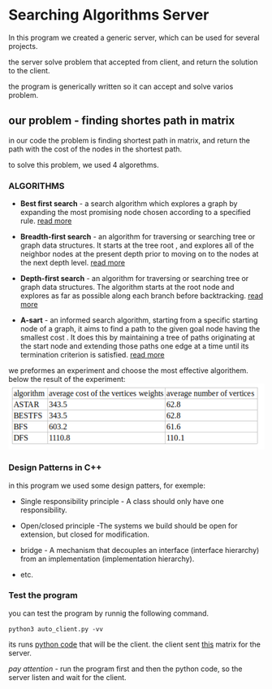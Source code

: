 # Searching Algorithms Server
In this program we created a generic server, which can be used for several projects.

the server solve problem that accepted from client, and return the solution to the client.

the program is generically written so it can accept and solve varios problem.

## our problem - finding shortes path in matrix

in our code the problem is finding shortest path in matrix, and return the path with the cost of the nodes in the shortest path.

to solve this problem, we used 4 algorethms.


### ALGORITHMS

* **Best first search** - a search algorithm which explores a graph by expanding the most promising node chosen according to a specified rule. 
[read more](https://en.wikipedia.org/wiki/Best-first_search) 

* **Breadth-first search** - an algorithm for traversing or searching tree or graph data structures. It starts at the tree root , and explores all of the neighbor nodes at the present depth prior to moving on to the nodes at the next depth level. [read more](https://en.wikipedia.org/wiki/Breadth-first_search)

* **Depth-first search** -  an algorithm for traversing or searching tree or graph data structures. The algorithm starts at the root node  and explores as far as possible along each branch before backtracking. [read more](https://en.wikipedia.org/wiki/Depth-first_search)

* **A-sart** - an informed search algorithm, starting from a specific starting node of a graph, it aims to find a path to the given goal node having the smallest cost . It does this by maintaining a tree of paths originating at the start node and extending those paths one edge at a time until its termination criterion is satisfied. [read more](https://en.wikipedia.org/wiki/A*_search_algorithm)

we preformes an experiment and choose the most effective algorithem.
below the result of the experiment:
![the table](https://github.com/adi-cohen/part2/blob/master/table.png)

### Design Patterns in C++

in this program we used some design patters, for exemple:

* Single responsibility principle - A class should only have one responsibility.

* Open/closed principle -The systems we build should be open for extension, but closed for modification. 

* bridge -  A mechanism that decouples an interface (interface hierarchy) from an implementation (implementation hierarchy).

* etc.

### Test the program

you can test the program by runnig the following command.

```
python3 auto_client.py -vv
```
its runs [python code](https://github.com/adi-cohen/part2/blob/master/auto_client.py) that will be the client.
the client sent [this](https://github.com/adi-cohen/part2/blob/master/matrix_test_in.txt) matrix for the server.

 *pay attention* - run the program first and then the python code, so the server listen and wait for the client.

